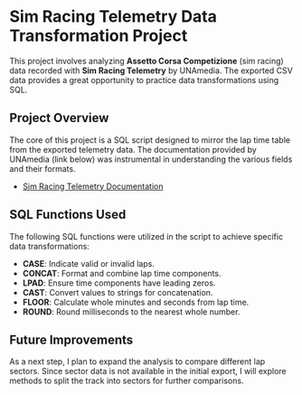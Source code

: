 
# Sim Racing Telemetry Data Transformation Project

This project involves analyzing **Assetto Corsa Competizione** (sim racing) data recorded with **Sim Racing Telemetry** by UNAmedia. The exported CSV data provides a great opportunity to practice data transformations using SQL.

## Project Overview

The core of this project is a SQL script designed to mirror the lap time table from the exported telemetry data. The documentation provided by UNAmedia (link below) was instrumental in understanding the various fields and their formats.

- [Sim Racing Telemetry Documentation](https://lnkd.in/e_j3E2xq)

## SQL Functions Used

The following SQL functions were utilized in the script to achieve specific data transformations:

- **CASE**: Indicate valid or invalid laps.
- **CONCAT**: Format and combine lap time components.
- **LPAD**: Ensure time components have leading zeros.
- **CAST**: Convert values to strings for concatenation.
- **FLOOR**: Calculate whole minutes and seconds from lap time.
- **ROUND**: Round milliseconds to the nearest whole number.

## Future Improvements

As a next step, I plan to expand the analysis to compare different lap sectors. Since sector data is not available in the initial export, I will explore methods to split the track into sectors for further comparisons.
